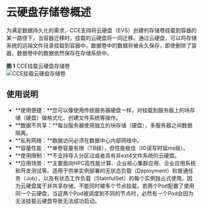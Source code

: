 # 云硬盘存储卷概述<a name="cce_10_0310"></a>

为满足数据持久化的需求，CCE支持将云硬盘（EVS）创建的存储卷挂载到容器的某一路径下，当容器迁移时，挂载的云硬盘将一同迁移。通过云硬盘，可以将存储系统的远端文件目录挂载到容器中，数据卷中的数据将被永久保存，即使删除了容器，数据卷中的数据依然保存在存储系统中。

**图 1**  CCE挂载云硬盘存储卷<a name="zh-cn_topic_0000001244141077_fig11623870218"></a>  
![](figures/CCE挂载云硬盘存储卷.png "CCE挂载云硬盘存储卷")

## 使用说明<a name="zh-cn_topic_0000001244141077_section729922716246"></a>

-   **使用便捷：**您可以像使用传统服务器硬盘一样，对挂载到服务器上的块存储（硬盘）做格式化、创建文件系统等操作。
-   **数据不共享：**每台服务器使用独立的块存储（硬盘），多服务器之间数据隔离。
-   **私有网络：**数据访问必须在数据中心内部网络中。
-   **容量性能：**单卷容量有限（TB级），但性能极佳（IO读写时延ms级）。
-   **使用限制：**不支持导入分区过或者具有非ext4文件系统的云硬盘。
-   **应用场景：**主要面向HPC高性能计算、企业核心集群应用、企业应用系统和开发测试等。适用于供单实例部署的无状态负载（Deployment）和普通任务（Job），以及有状态工作负载（StatefulSet）的每个实例独占式使用。因为云硬盘属于非共享存储，不能同时被多个节点挂载，若两个Pod配置了使用同一个云硬盘，当这两个Pod被调度到不同的节点时，必然有一个Pod会因为无法挂载云硬盘导致无法成功启动。


